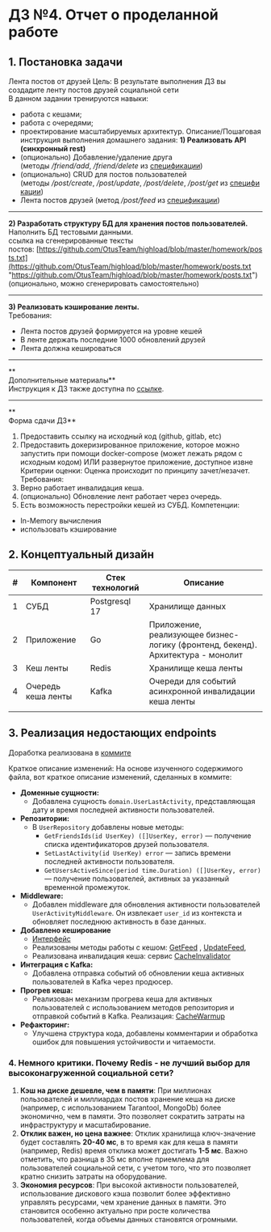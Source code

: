 # ДЗ №4. Отчет о проделанной работе

## 1. Постановка задачи
Лента постов от друзей
Цель:
В результате выполнения ДЗ вы создадите ленту постов друзей социальной сети  
В данном задании тренируются навыки:
- работа с кешами;
- работа с очередями;
- проектирование масштабируемых архитектур.
Описание/Пошаговая инструкция выполнения домашнего задания:
**1) Реализовать API (синхронный rest)**
- (опционально) Добавление/удаление друга (методы _/friend/add_, _/friend/delete_ из [спецификации](https://github.com/OtusTeam/highload/blob/master/homework/openapi.json "спецификации"))
- (опционально) CRUD для постов пользователей (методы _/post/create_, _/post/update_, _/post/delete_, _/post/get_ из [спецификации](https://github.com/OtusTeam/highload/blob/master/homework/openapi.json "спецификации"))
- Лента постов друзей (метод _/post/feed_ из [спецификации](https://github.com/OtusTeam/highload/blob/master/homework/openapi.json "спецификации"))
---
**2) Разработать структуру БД для хранения постов пользователей.**  
Наполнить БД тестовыми данными.  
ссылка на сгенерированные тексты постов: [https://github.com/OtusTeam/highload/blob/master/homework/posts.txt](https://github.com/OtusTeam/highload/blob/master/homework/posts.txt "https://github.com/OtusTeam/highload/blob/master/homework/posts.txt")  
(опционально, можно сгенерировать самостоятельно)

---
**3) Реализовать кэширование ленты.**  
Требования:
- Лента постов друзей формируется на уровне кешей
- В ленте держать последние 1000 обновлений друзей
- Лента должна кешироваться

---
**  
Дополнительные материалы**  
Инструкция к ДЗ также доступна по [ссылке](https://otusmetodist.yonote.ru/share/94ee610e-2e76-4e80-93fc-ad74fe04e8d4/doc/homework-4-lenta-postov-ot-druzej-taoWO1XJvF "ссылке").

---
**  
Форма сдачи ДЗ**
1. Предоставить ссылку на исходный код (github, gitlab, etc)
2. Предоставить докеризированное приложение, которое можно запустить при помощи docker-compose (может лежать рядом с исходным кодом) ИЛИ развернутое приложение, доступное извне
Критерии оценки:
Оценка происходит по принципу зачет/незачет.  
Требования:
1. Верно работает инвалидация кеша.
2. (опционально) Обновление лент работает через очередь.
3. Есть возможность перестройки кешей из СУБД.
Компетенции:
- In-Memory вычисления
- использовать кэширование
## 2. Концептуальный дизайн

| #   | Компонент          | Стек технологий | Описание                                                                        |
| --- | ------------------ | --------------- | ------------------------------------------------------------------------------- |
| 1   | СУБД               | Postgresql 17   | Хранилище данных                                                                |
| 2   | Приложение         | Go              | Приложение, реализующее бизнес-логику (фронтенд, бекенд). Архитектура - монолит |
| 3   | Кеш ленты          | Redis           | Хранилище кеша ленты                                                            |
| 4   | Очередь кеша ленты | Kafka           | Очереди для событий асинхронной инвалидации кеша ленты                          |
|     |                    |                 |                                                                                 |
## 3. Реализация недостающих endpoints
Доработка реализована в [коммите](https://github.com/Vasiliy82/otus-hla-homework/commit/7a24a5cd145341929b9d4f2ac399206fd7e78f20)

Краткое описание изменений:
На основе изученного содержимого файла, вот краткое описание изменений, сделанных в коммите:
- **Доменные сущности:**
    - Добавлена сущность `domain.UserLastActivity`, представляющая дату и время последней активности пользователей.
- **Репозитории:**
    - В `UserRepository` добавлены новые методы:
        - `GetFriendsIds(id UserKey) ([]UserKey, error)` — получение списка идентификаторов друзей пользователя.
        - `SetLastActivity(id UserKey) error` — запись времени последней активности пользователя.
        - `GetUsersActiveSince(period time.Duration) ([]UserKey, error)` — получение пользователей, активных за указанный временной промежуток.
- **Middleware:**
    - Добавлен middleware для обновления активности пользователей `UserActivityMiddleware`. Он извлекает `user_id` из контекста и обновляет последнюю активность в базе данных.
- **Добавлено кеширование**
    - [Интерфейс](https://github.com/Vasiliy82/otus-hla-homework/blob/7a24a5cd145341929b9d4f2ac399206fd7e78f20/backend/domain/interfaces.go#L36)
    - Реализованы методы работы с кешом: [GetFeed](https://github.com/Vasiliy82/otus-hla-homework/blob/7a24a5cd145341929b9d4f2ac399206fd7e78f20/backend/internal/repository/cache/post.go#L26) , [UpdateFeed](https://github.com/Vasiliy82/otus-hla-homework/blob/7a24a5cd145341929b9d4f2ac399206fd7e78f20/backend/internal/repository/cache/post.go#L57), 
    - Реализована инвалидация кеша: сервис [CacheInvalidator](https://github.com/Vasiliy82/otus-hla-homework/blob/7a24a5cd145341929b9d4f2ac399206fd7e78f20/backend/internal/services/cache_invalidator.go#L17)
- **Интеграция с Kafka:**
    - Добавлена отправка событий об обновлении кеша активных пользователей в Kafka через продюсер.
- **Прогрев кеша:**
    - Реализован механизм прогрева кеша для активных пользователей с использованием методов репозитория и отправкой событий в Kafka. Реализация: [CacheWarmup](https://github.com/Vasiliy82/otus-hla-homework/blob/7a24a5cd145341929b9d4f2ac399206fd7e78f20/backend/internal/services/cache_invalidator.go#L195C28-L195C39)
- **Рефакторинг:**
    - Улучшена структура кода, добавлены комментарии и обработка ошибок для повышения устойчивости и читаемости.
### 4. Немного критики. Почему Redis - не лучший выбор для высоконагруженной социальной сети?
1. **Кэш на диске дешевле, чем в памяти**:
При миллионах пользователей и миллиардах постов хранение кеша на диске (например, с использованием Tarantool, MongoDb) более экономично, чем в памяти. Это позволяет сократить затраты на инфраструктуру и масштабирование.
2. **Отклик важен, но цена важнее**:
Отклик хранилища ключ-значение будет составлять **20-40 мс**, в то время как для кеша в памяти (например, Redis) время отклика может достигать **1-5 мс**. Важно отметить, что разница в 35 мс вполне приемлема для пользователей социальной сети, с учетом того, что это позволяет кратно снизить затраты на оборудование.
3. **Экономия ресурсов**:
При высокой активности пользователей, использование дискового кэша позволит более эффективно управлять ресурсами, чем хранение данных в памяти. Это становится особенно актуально при росте количества пользователей, когда объемы данных становятся огромными.